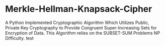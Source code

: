 # Merkle-Hellman-Knapsack-Cipher
A Python Implemented Cryptographic Algorithm Which Utilizes Public, Private Key Cryptography to Provide Congruent Super-Increasing Sets for Encryption of Data. This Algorithm relies on the SUBSET-SUM Problems NP Difficulty.
test
